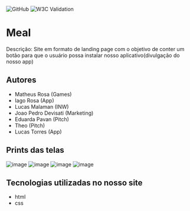 ![GitHub](https://img.shields.io/github/license/Lusckas777/teste)
![W3C Validation](https://img.shields.io/github/license/validator.w3.org/nu/?doc=https%3A%2F%2Fgithub.com%2FLusckas777%2Ftrabalho)

# Meal

Descrição:
Site em formato de landing page com o objetivo de conter um botão para que o usuário possa instalar nosso aplicativo(divulgação do nosso app)

## Autores

- Matheus Rosa (Games)
- Iago Rosa (App)
- Lucas Malaman (INW)
- Joao Pedro Devisati (Marketing)
- Eduarda Pavan (Pitch)
- Theo (Pitch)
- Lucas Torres (App)

## Prints das telas
![image](https://user-images.githubusercontent.com/91259238/198170988-b1f64667-2493-426b-8bb7-2ab3b0bd118f.png)
![image](https://user-images.githubusercontent.com/91259238/198171022-4770f64c-6bd3-4afb-abe0-f8ba16abb482.png)
![image](https://user-images.githubusercontent.com/91259238/198171064-c82f8812-9fb0-44a3-96f3-2864814d6925.png)
![image](https://user-images.githubusercontent.com/91259238/198171082-a73eb0ec-d38e-49a1-b581-18564135e620.png)



## Tecnologias utilizadas no nosso site
- html
- css

